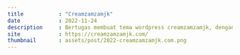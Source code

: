 ```yaml
---
title           : "Creamzamzamjk"
date            : 2022-11-24
description     : Bertugas membuat tema wordpress creamzamzamjk, dengan menggunakan elementor sebagai front end. dan figma untuk membuat High Fidelity.
site            : https://creamzamzamjk.com/
thumbnail       : assets/post/2022-creamzamzamjk.com.png
---
```

